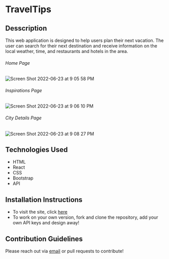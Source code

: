 # TravelTips

## Desscription
This web application is designed to help users plan their next vacation. The user can search for their next destination and receive information on the local weather, time, and restaurants and hotels in the area. 

###### Home Page
![Screen Shot 2022-06-23 at 9 05 58 PM](https://user-images.githubusercontent.com/62886630/175439614-ef463a51-e333-4c63-a42f-095915d22bb1.png)

###### Inspirations Page
![Screen Shot 2022-06-23 at 9 06 10 PM](https://user-images.githubusercontent.com/62886630/175439631-8f50f2fd-a6ac-4fc0-a5d3-4535c28238a3.png)

###### City Details Page
![Screen Shot 2022-06-23 at 9 08 27 PM](https://user-images.githubusercontent.com/62886630/175439814-603c1df2-b78e-46f1-9145-78b279e12a89.png)


## Technologies Used
- HTML
- React
- CSS
- Bootstrap
- API

## Installation Instructions
* To visit the site, click [here](https://celebrated-halva-710aaa.netlify.app)
* To work on your own version, fork and clone the repository, add your own API keys and design away!

## Contribution Guidelines
Please reach out via [email](shraddhaanand2@gmail.com) or pull requests to contribute!
